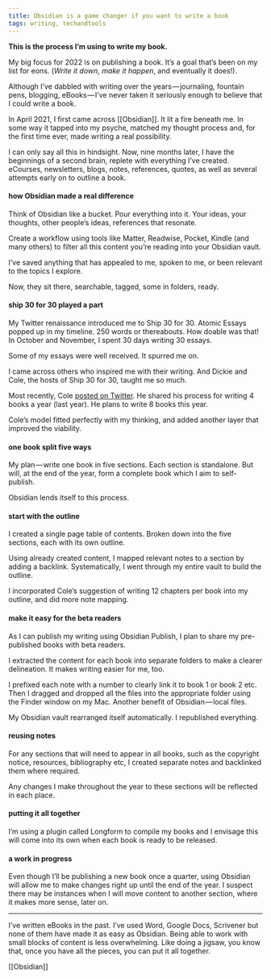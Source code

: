 ```yaml
---
title: Obsidian is a game changer if you want to write a book
tags: writing, techandtools
---
```


**This is the process I’m using to write my book.**

My big focus for 2022 is on publishing a book. It’s a goal that’s been on my list for eons. (_Write it down, make it happen_, and eventually it does!).

Although I’ve dabbled with writing over the years — journaling, fountain pens, blogging, eBooks — I’ve never taken it seriously enough to believe that I could write a book.

In April 2021, I first came across [[Obsidian]]. It lit a fire beneath me. In some way it tapped into my psyche, matched my thought process and, for the first time ever, made writing a real possibility.

I can only say all this in hindsight. Now, nine months later, I have the beginnings of a second brain, replete with everything I’ve created. eCourses, newsletters, blogs, notes, references, quotes, as well as several attempts early on to outline a book.

#### how Obsidian made a real difference

Think of Obsidian like a bucket. Pour everything into it. Your ideas, your thoughts, other people’s ideas, references that resonate.

Create a workflow using tools like Matter, Readwise, Pocket, Kindle (and many others) to filter all this content you’re reading into your Obsidian vault.

I’ve saved anything that has appealed to me, spoken to me, or been relevant to the topics I explore.

Now, they sit there, searchable, tagged, some in folders, ready.

#### ship 30 for 30 played a part

My Twitter renaissance introduced me to Ship 30 for 30. Atomic Essays popped up in my timeline. 250 words or thereabouts. How doable was that! In October and November, I spent 30 days writing 30 essays.

Some of my essays were well received. It spurred me on.

I came across others who inspired me with their writing. And Dickie and Cole, the hosts of Ship 30 for 30, taught me so much.

Most recently, Cole [posted on Twitter](https://twitter.com/Nicolascole77/status/1478120718873341961?s=20). He shared his process for writing 4 books a year (last year). He plans to write 8 books this year.

Cole’s model fitted perfectly with my thinking, and added another layer that improved the viability.

#### one book split five ways

My plan — write one book in five sections. Each section is standalone. But will, at the end of the year, form a complete book which I aim to self-publish.

Obsidian lends itself to this process.

#### start with the outline

I created a single page table of contents. Broken down into the five sections, each with its own outline.

Using already created content, I mapped relevant notes to a section by adding a backlink. Systematically, I went through my entire vault to build the outline.

I incorporated Cole’s suggestion of writing 12 chapters per book into my outline, and did more note mapping.

#### make it easy for the beta readers

As I can publish my writing using Obsidian Publish, I plan to share my pre-published books with beta readers.

I extracted the content for each book into separate folders to make a clearer delineation. It makes writing easier for me, too.

I prefixed each note with a number to clearly link it to book 1 or book 2 etc. Then I dragged and dropped all the files into the appropriate folder using the Finder window on my Mac. Another benefit of Obsidian — local files.

My Obsidian vault rearranged itself automatically. I republished everything.

#### reusing notes

For any sections that will need to appear in all books, such as the copyright notice, resources, bibliography etc, I created separate notes and backlinked them where required.

Any changes I make throughout the year to these sections will be reflected in each place.

#### putting it all together

I’m using a plugin called Longform to compile my books and I envisage this will come into its own when each book is ready to be released.

#### a work in progress

Even though I’ll be publishing a new book once a quarter, using Obsidian will allow me to make changes right up until the end of the year. I suspect there may be instances when I will move content to another section, where it makes more sense, later on.

---

I’ve written eBooks in the past. I’ve used Word, Google Docs, Scrivener but none of them have made it as easy as Obsidian. Being able to work with small blocks of content is less overwhelming. Like doing a jigsaw, you know that, once you have all the pieces, you can put it all together.

[[Obsidian]]